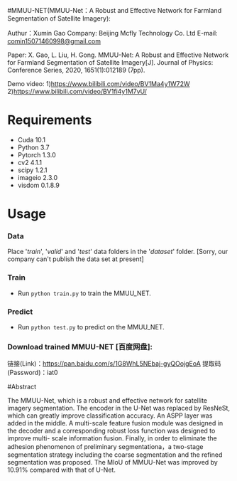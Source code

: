 #MMUU-NET(MMUU-Net：A Robust and Effective Network for Farmland Segmentation of Satellite Imagery):

Authur：Xumin Gao 
Company: Beijing Mcfly Technology Co. Ltd
E-mail: comin15071460998@gmail.com

Paper: X. Gao, L. Liu, H. Gong. MMUU-Net: A Robust and Effective Network for Farmland Segmentation of Satellite Imagery[J]. Journal of Physics: Conference Series, 2020, 1651(1):012189 (7pp).

Demo video:
1)https://www.bilibili.com/video/BV1Ma4y1W72W
2)https://www.bilibili.com/video/BV1fi4y1M7vU/


# Requirements
- Cuda 10.1
- Python 3.7
- Pytorch 1.3.0
- cv2 4.1.1
- scipy 1.2.1
- imageio 2.3.0
- visdom 0.1.8.9

# Usage

### Data
Place '*train*', '*valid*' and '*test*' data folders in the '*dataset*' folder.
[Sorry, our company can't publish the data set at present]

### Train
- Run `python train.py` to train the MMUU_NET.

### Predict
- Run `python test.py` to predict on the MMUU_NET.

### Download trained MMUU-NET [百度网盘]:

链接(Link)：https://pan.baidu.com/s/1G8WhL5NEbaj-gyQOojgEoA 
提取码(Password)：iat0 


#Abstract

The MMUU-Net, which is a robust and effective network for satellite imagery segmentation. The encoder in the U-Net was replaced by ResNeSt, which can greatly improve classification accuracy. An ASPP layer was added in the middle. A multi-scale feature fusion module was designed in the decoder and a corresponding robust loss function was designed to improve multi- scale information fusion. Finally, in order to eliminate the adhesion phenomenon of preliminary segmentationa，a two-stage segmentation strategy including the coarse segmentation and the refined segmentation was proposed. The MIoU of MMUU-Net was improved by 10.91% compared with that of U-Net.



